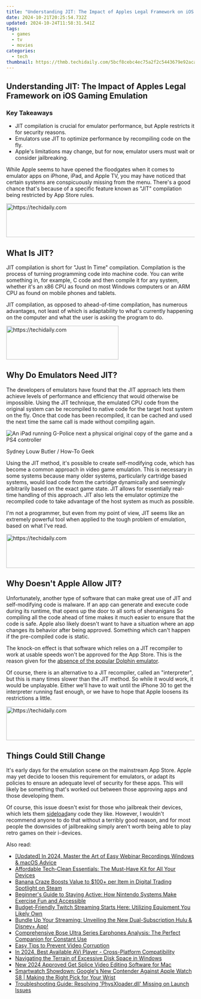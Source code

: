 ```yaml
---
title: "Understanding JIT: The Impact of Apples Legal Framework on iOS Gaming Emulation"
date: 2024-10-21T20:25:54.732Z
updated: 2024-10-24T11:58:31.541Z
tags:
  - games
  - tv
  - movies
categories:
  - tech
thumbnail: https://thmb.techidaily.com/5bcf8cebc4ec75a2f2c5443679e92acacca4bb84ee860e6fb058bd25619e5c79.jpg
---
```


## Understanding JIT: The Impact of Apples Legal Framework on iOS Gaming Emulation

### Key Takeaways

* JIT compilation is crucial for emulator performance, but Apple restricts it for security reasons.
* Emulators use JIT to optimize performance by recompiling code on the fly.
* Apple's limitations may change, but for now, emulator users must wait or consider jailbreaking.

 While Apple seems to have opened the floodgates when it comes to emulator apps on iPhone, iPad, and Apple TV, you may have noticed that certain systems are conspicuously missing from the menu. There's a good chance that's because of a specific feature known as "JIT" compilation being restricted by App Store rules.

<!-- affiliate ads begin -->
<a href="https://dhgate.sjv.io/c/5597632/2106658/12108" target="_top" id="2106658">
  <img src="//a.impactradius-go.com/display-ad/12108-2106658" border="0" alt="https://techidaily.com" width="728" height="90"/>
</a>
<img height="0" width="0" src="https://dhgate.sjv.io/i/5597632/2106658/12108" style="position:absolute;visibility:hidden;" border="0" />
<!-- affiliate ads end -->

##  What Is JIT?

 JIT compilation is short for "Just In Time" compilation. Compilation is the process of turning programming code into machine code. You can write something in, for example, C code and then compile it for any system, whether it's an x86 CPU as found on most Windows computers or an ARM CPU as found on mobile phones and tablets.

 JIT compilation, as opposed to ahead-of-time compilation, has numerous advantages, not least of which is adaptability to what's currently happening on the computer and what the user is asking the program to do.

<!-- affiliate ads begin -->
<a href="https://aligracehair.sjv.io/c/5597632/2087234/19272" target="_top" id="2087234">
  <img src="//a.impactradius-go.com/display-ad/19272-2087234" border="0" alt="https://techidaily.com" width="300" height="90"/>
</a>
<img height="0" width="0" src="https://aligracehair.sjv.io/i/5597632/2087234/19272" style="position:absolute;visibility:hidden;" border="0" />
<!-- affiliate ads end -->

##  Why Do Emulators Need JIT?

 The developers of emulators have found that the JIT approach lets them achieve levels of performance and efficiency that would otherwise be impossible. Using the JIT technique, the emulated CPU code from the original system can be recompiled to native code for the target host system on the fly. Once that code has been recompiled, it can be cached and used the next time the same call is made without compiling again.

![An iPad running G-Police next a  physical original copy of the game and a PS4 controller](https://static1.howtogeekimages.com/wordpress/wp-content/uploads/2024/05/an-ipad-running-g-police-next-a-physical-original-copy-of-the-game-and-a-ps4-controller.jpeg) 

Sydney Louw Butler / How-To Geek

 Using the JIT method, it's possible to create self-modifying code, which has become a common approach in video game emulation. This is necessary in some systems because many older systems, particularly cartridge based systems, would load code from the cartridge dynamically and seemingly arbitrarily based on the exact game state. JIT allows for essentially real-time handling of this approach. JIT also lets the emulator optimize the recompiled code to take advantage of the host system as much as possible.

 I'm not a programmer, but even from my point of view, JIT seems like an extremely powerful tool when applied to the tough problem of emulation, based on what I've read.

<!-- affiliate ads begin -->
<a href="https://appsumo.8odi.net/c/5597632/2129741/7443" target="_top" id="2129741">
  <img src="//a.impactradius-go.com/display-ad/7443-2129741" border="0" alt="https://techidaily.com" width="728" height="90"/>
</a>
<img height="0" width="0" src="https://appsumo.8odi.net/i/5597632/2129741/7443" style="position:absolute;visibility:hidden;" border="0" />
<!-- affiliate ads end -->

##  Why Doesn't Apple Allow JIT?

 Unfortunately, another type of software that can make great use of JIT and self-modifying code is malware. If an app can generate and execute code during its runtime, that opens up the door to all sorts of shenanigans So compiling all the code ahead of time makes it much easier to ensure that the code is safe. Apple also likely doesn't want to have a situation where an app changes its behavior after being approved. Something which can't happen if the pre-compiled code is static.

 The knock-on effect is that software which relies on a JIT recompiler to work at usable speeds won't be approved for the App Store. This is the reason given for the [absence of the popular Dolphin emulator](https://oatmealdome.me/blog/why-dolphin-isnt-coming-to-the-app-store/).

 Of course, there is an alternative to a JIT recompiler, called an "interpreter", but this is many times slower than the JIT method. So while it would work, it would be unplayable. Either we'll have to wait until the iPhone 30 to get the interpreter running fast enough, or we have to hope that Apple loosens its restrictions a little.

<!-- affiliate ads begin -->
<a href="https://appsumo.8odi.net/c/5597632/2144282/7443" target="_top" id="2144282">
  <img src="//a.impactradius-go.com/display-ad/7443-2144282" border="0" alt="https://techidaily.com" width="728" height="90"/>
</a>
<img height="0" width="0" src="https://appsumo.8odi.net/i/5597632/2144282/7443" style="position:absolute;visibility:hidden;" border="0" />
<!-- affiliate ads end -->

##  Things Could Still Change

 It's early days for the emulation scene on the mainstream App Store. Apple may yet decide to loosen this requirement for emulators, or adapt its policies to ensure an adequate level of security for these apps. This will likely be something that's worked out between those approving apps and those developing them. 

 Of course, this issue doesn't exist for those who jailbreak their devices, which lets them [sideload](https://tech-haven.techidaily.com/navigating-nuance-the-human-advantage-over-bots/)any code they like. However, I wouldn't recommend anyone to do that without a terribly good reason, and for most people the downsides of jailbreaking simply aren't worth being able to play retro games on their i-devices.

<ins class="adsbygoogle"
     style="display:block"
     data-ad-format="autorelaxed"
     data-ad-client="ca-pub-7571918770474297"
     data-ad-slot="1223367746"></ins>

<ins class="adsbygoogle"
     style="display:block"
     data-ad-client="ca-pub-7571918770474297"
     data-ad-slot="8358498916"
     data-ad-format="auto"
     data-full-width-responsive="true"></ins>

<span class="atpl-alsoreadstyle">Also read:</span>
<div><ul>
<li><a href="https://video-capture.techidaily.com/updated-in-2024-master-the-art-of-easy-webinar-recordings-windows-and-macos-advice/"><u>[Updated] In 2024, Master the Art of Easy Webinar Recordings Windows & macOS Advice</u></a></li>
<li><a href="https://buynow-help.techidaily.com/affordable-tech-clean-essentials-the-must-have-kit-for-all-your-devices/"><u>Affordable Tech-Clean Essentials: The Must-Have Kit for All Your Devices</u></a></li>
<li><a href="https://buynow-help.techidaily.com/banana-craze-boosts-value-to-100plus-per-item-in-digital-trading-spotlight-on-steam/"><u>Banana Craze Boosts Value to $100+ per Item in Digital Trading Spotlight on Steam</u></a></li>
<li><a href="https://buynow-help.techidaily.com/beginners-guide-to-staying-active-how-nintendo-systems-make-exercise-fun-and-accessible/"><u>Beginner's Guide to Staying Active: How Nintendo Systems Make Exercise Fun and Accessible</u></a></li>
<li><a href="https://buynow-help.techidaily.com/budget-friendly-twitch-streaming-starts-here-utilizing-equipment-you-likely-own/"><u>Budget-Friendly Twitch Streaming Starts Here: Utilizing Equipment You Likely Own</u></a></li>
<li><a href="https://buynow-help.techidaily.com/bundle-up-your-streaming-unveiling-the-new-dual-subscription-hulu-and-disneyplus-app/"><u>Bundle Up Your Streaming: Unveiling the New Dual-Subscription Hulu & Disney+ App!</u></a></li>
<li><a href="https://buynow-help.techidaily.com/comprehensive-bose-ultra-series-earphones-analysis-the-perfect-companion-for-constant-use/"><u>Comprehensive Bose Ultra Series Earphones Analysis: The Perfect Companion for Constant Use</u></a></li>
<li><a href="https://data-wizards.techidaily.com/easy-tips-to-prevent-video-corruption/"><u>Easy Tips to Prevent Video Corruption</u></a></li>
<li><a href="https://extra-information.techidaily.com/in-2024-best-available-avi-player-cross-platform-compatibility/"><u>In 2024, Best Available AVi Player - Cross-Platform Compatibility</u></a></li>
<li><a href="https://win11.techidaily.com/navigating-the-terrain-of-excessive-disk-space-in-windows/"><u>Navigating the Terrain of Excessive Disk Space in Windows</u></a></li>
<li><a href="https://ai-video-apps.techidaily.com/new-2024-approved-get-splice-video-editing-software-for-mac/"><u>New 2024 Approved Get Splice Video Editing Software for Mac</u></a></li>
<li><a href="https://tech-renaissance.techidaily.com/smartwatch-showdown-googles-new-contender-against-apple-watch-s8-making-the-right-pick-for-your-wrist/"><u>Smartwatch Showdown: Google's New Contender Against Apple Watch S8 | Making the Right Pick for Your Wrist</u></a></li>
<li><a href="https://win-howtos.techidaily.com/troubleshooting-guide-resolving-physxloaderdll-missing-on-launch-issues/"><u>Troubleshooting Guide: Resolving 'PhysXloader.dll' Missing on Launch Issues</u></a></li>
</ul></div>

